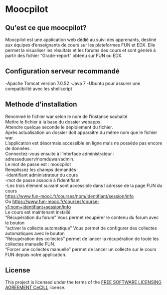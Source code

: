 # Moocpilot

## Qu'est ce que moocpilot?

Moocpilot est une application web dédié au suivi des apprenants, destiné aux équipes d’enseignants de cours sur les plateformes FUN et EDX. 
Elle permet la visualiser les résultats et les forums des cours et sont généré à partir des fichier “Grade-report” obtenu sur FUN ou EDX.

## Configuration serveur recommandé

-Apache Tomcat version 7.0.52
-Java 7 
-Ubuntu pour assurer une compatibilité avec les shellscript

## Methode d'installation

Renommé le fichier war selon le nom de l’instance souhaité.    
Mettre le fichier à la base du dossier webapps.  
Attendre quelque seconde le déploiement du fichier.  
Après actualisation un dossier doit apparaître du même nom que le fichier war.  
L’application est désormais accessible en ligne mais ne possède pas encore de données.  
Connectez-vous ensuite à l’interface administrateur : adresseduserv/nomduwar/admin.  
Le mot de passe est : moocpilot  
Remplissez les champs demandés :  
    -identifiant administrateur du cours  
    -mot de passe associé à l’identifiant  
    -Les trois élément suivant sont accessible dans l’adresse de la page FUN du cours  
    https://www.fun-mooc.fr/courses/nom/identifiant/session/info  
    Ou https://www.fun-mooc.fr/courses/course-v1:nom+identifiant+session/info  
Le cours est maintenant installé.   
“Récupération du forum” Vous permet récupérer le contenu du forum avec le bouton    
“activer la collecte automatique” Vous permet de configurer des collectes automatiques avec le bouton  
“Récupération des collectes” permet de lancer la récupération de toute les collectes manuelle FUN.  
“Forcer une collectes manuelle” permet de lancer un collecte sur le cours FUN depuis notre application.  

## License

This project is licensed under the terms of the [FREE SOFTWARE LICENSING AGREEMENT CeCILL](LICENSE.txt) license.
